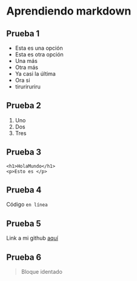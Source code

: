 # Aprendiendo markdown

## Prueba 1
- Esta es una opción
- Esta es otra opción
- Una más
- Otra más
- Ya casi la última
- Ora si
- tiruriruriru

## Prueba 2
1. Uno
2. Dos
3. Tres

## Prueba 3
```
<h1>HolaMundo</h1>
<p>Esto es </p>
```

## Prueba 4
Código `en línea`

## Prueba 5
Link a mi github [aquí](https://github.com/MartinMelo97)

## Prueba 6
> Bloque identado
